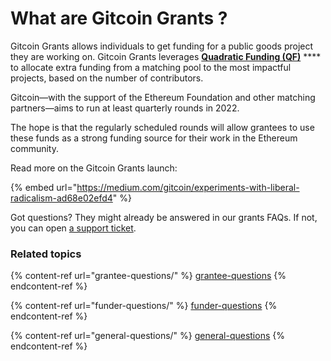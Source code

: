 # What are Gitcoin Grants ?

Gitcoin Grants allows individuals to get funding for a public goods project they are working on. Gitcoin Grants leverages [**Quadratic Funding (QF)**](https://wtfisqf.com/) **** to allocate extra funding from a matching pool to the most impactful projects, based on the number of contributors.

Gitcoin—with the support of the Ethereum Foundation and other matching partners—aims to run at least quarterly rounds in 2022.

The hope is that the regularly scheduled rounds will allow grantees to use these funds as a strong funding source for their work in the Ethereum community.

Read more on the Gitcoin Grants launch:

{% embed url="https://medium.com/gitcoin/experiments-with-liberal-radicalism-ad68e02efd4" %}

Got questions? They might already be answered in our grants FAQs. If not, you can open [a support ticket](https://gitcoin.happyfox.com/new).

### Related topics

{% content-ref url="grantee-questions/" %}
[grantee-questions](grantee-questions/)
{% endcontent-ref %}

{% content-ref url="funder-questions/" %}
[funder-questions](funder-questions/)
{% endcontent-ref %}

{% content-ref url="general-questions/" %}
[general-questions](general-questions/)
{% endcontent-ref %}
